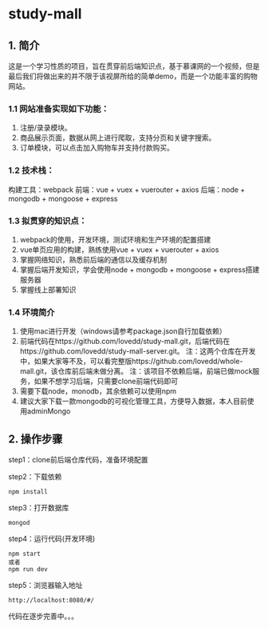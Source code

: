 # study-mall

## 1. 简介
这是一个学习性质的项目，旨在贯穿前后端知识点，基于慕课网的一个视频，但是最后我们将做出来的并不限于该视屏所给的简单demo，而是一个功能丰富的购物网站。

### 1.1 网站准备实现如下功能：
1. 注册/录录模块。
2. 商品展示页面，数据从网上进行爬取，支持分页和关键字搜索。
3. 订单模块，可以点击加入购物车并支持付款购买。

### 1.2 技术栈：
构建工具：webpack
前端：vue + vuex + vuerouter + axios
后端：node + mongodb + mongoose + express

### 1.3 拟贯穿的知识点：
1. webpack的使用，开发环境，测试环境和生产环境的配置搭建
2. vue单页应用的构建，熟练使用vue + vuex + vuerouter + axios
3. 掌握网络知识，熟悉前后端的通信以及缓存机制
4. 掌握后端开发知识，学会使用node + mongodb + mongoose + express搭建服务器
5. 掌握线上部署知识

### 1.4 环境简介
1. 使用mac进行开发（windows请参考package.json自行加载依赖）
2. 前端代码在https://github.com/lovedd/study-mall.git，后端代码在https://github.com/lovedd/study-mall-server.git。
注：这两个仓库在开发中，如果大家等不及，可以看完整版https://github.com/lovedd/whole-mall.git，该仓库前后端未做分离。
注：该项目不依赖后端，前端已做mock服务，如果不想学习后端，只需要clone前端代码即可
3. 需要下载node，monodb，其余依赖可以使用npm
4. 建议大家下载一款mongodb的可视化管理工具，方便导入数据，本人目前使用adminMongo

## 2. 操作步骤

step1：clone前后端仓库代码，准备环境配置

step2：下载依赖
```
npm install
```

step3：打开数据库
```
mongod

```
step4：运行代码(开发环境)
```
npm start
或者
npm run dev

```

step5：浏览器输入地址
```
http://localhost:8080/#/
```


代码在逐步完善中。。。
